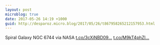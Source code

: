 ```yaml
---
layout: post
microblog: true
date: 2017-05-26 14:19 +1000
guid: http://desparoz.micro.blog/2017/05/26/t867958265212157953.html
---
```

Spiral Galaxy NGC 6744 via NASA [t.co/3cXiNBD09...](https://t.co/3cXiNBD097) [t.co/M9kT4phZl...](https://t.co/M9kT4phZle)
